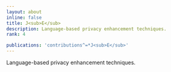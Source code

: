 ```yaml
---
layout: about
inline: false
title: J<sub>E</sub>
description: Language-based privacy enhancement techniques.
rank: 4

publications: 'contributions^=*J<sub>E</sub>'
---
```


Language-based privacy enhancement techniques.
